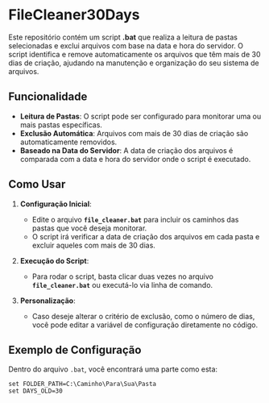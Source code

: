 # **FileCleaner30Days**

Este repositório contém um script **.bat** que realiza a leitura de pastas selecionadas e exclui arquivos com base na data e hora do servidor. O script identifica e remove automaticamente os arquivos que têm mais de 30 dias de criação, ajudando na manutenção e organização do seu sistema de arquivos.

## **Funcionalidade**

- **Leitura de Pastas**: O script pode ser configurado para monitorar uma ou mais pastas específicas.
- **Exclusão Automática**: Arquivos com mais de 30 dias de criação são automaticamente removidos.
- **Baseado na Data do Servidor**: A data de criação dos arquivos é comparada com a data e hora do servidor onde o script é executado.

## **Como Usar**

1. **Configuração Inicial**: 
   - Edite o arquivo **`file_cleaner.bat`** para incluir os caminhos das pastas que você deseja monitorar.
   - O script irá verificar a data de criação dos arquivos em cada pasta e excluir aqueles com mais de 30 dias.

2. **Execução do Script**:
   - Para rodar o script, basta clicar duas vezes no arquivo **`file_cleaner.bat`** ou executá-lo via linha de comando.
   
3. **Personalização**: 
   - Caso deseje alterar o critério de exclusão, como o número de dias, você pode editar a variável de configuração diretamente no código.

## **Exemplo de Configuração**

Dentro do arquivo `.bat`, você encontrará uma parte como esta:

```batch
set FOLDER_PATH=C:\Caminho\Para\Sua\Pasta
set DAYS_OLD=30
